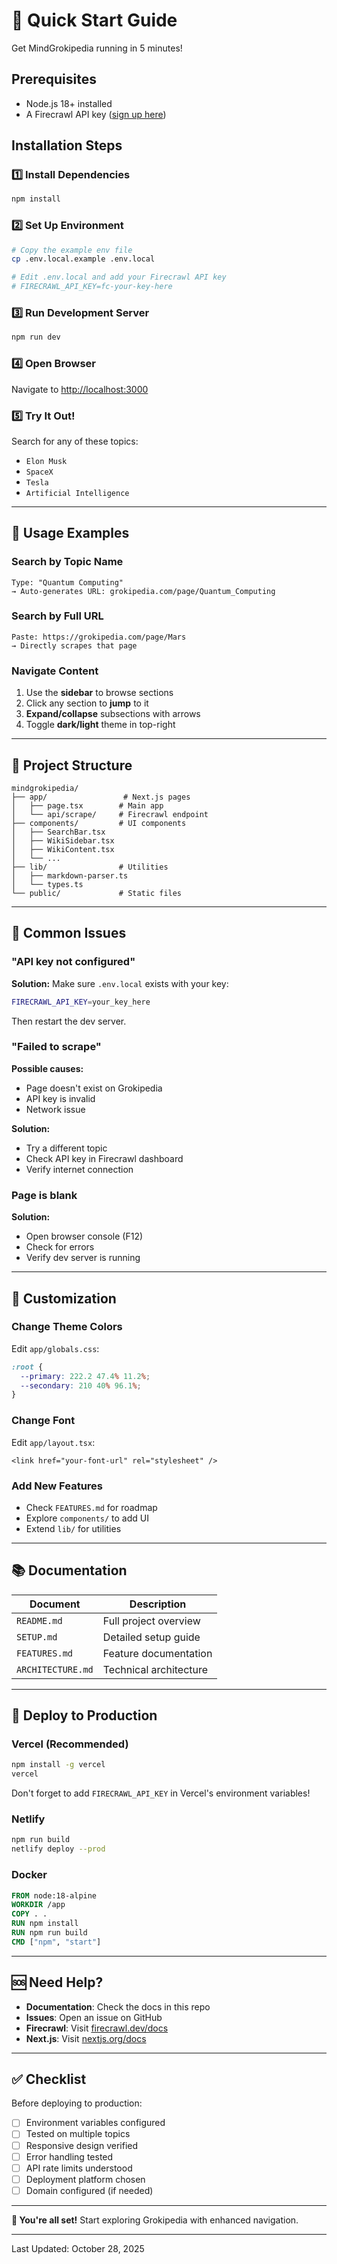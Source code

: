 # 🚀 Quick Start Guide

Get MindGrokipedia running in 5 minutes!

## Prerequisites
- Node.js 18+ installed
- A Firecrawl API key ([sign up here](https://firecrawl.dev/))

## Installation Steps

### 1️⃣ Install Dependencies
```bash
npm install
```

### 2️⃣ Set Up Environment
```bash
# Copy the example env file
cp .env.local.example .env.local

# Edit .env.local and add your Firecrawl API key
# FIRECRAWL_API_KEY=fc-your-key-here
```

### 3️⃣ Run Development Server
```bash
npm run dev
```

### 4️⃣ Open Browser
Navigate to [http://localhost:3000](http://localhost:3000)

### 5️⃣ Try It Out!
Search for any of these topics:
- `Elon Musk`
- `SpaceX`
- `Tesla`
- `Artificial Intelligence`

---

## 🎯 Usage Examples

### Search by Topic Name
```
Type: "Quantum Computing"
→ Auto-generates URL: grokipedia.com/page/Quantum_Computing
```

### Search by Full URL
```
Paste: https://grokipedia.com/page/Mars
→ Directly scrapes that page
```

### Navigate Content
1. Use the **sidebar** to browse sections
2. Click any section to **jump** to it
3. **Expand/collapse** subsections with arrows
4. Toggle **dark/light** theme in top-right

---

## 📂 Project Structure

```
mindgrokipedia/
├── app/                 # Next.js pages
│   ├── page.tsx        # Main app
│   └── api/scrape/     # Firecrawl endpoint
├── components/         # UI components
│   ├── SearchBar.tsx
│   ├── WikiSidebar.tsx
│   ├── WikiContent.tsx
│   └── ...
├── lib/                # Utilities
│   ├── markdown-parser.ts
│   └── types.ts
└── public/             # Static files
```

---

## 🔧 Common Issues

### "API key not configured"
**Solution:** Make sure `.env.local` exists with your key:
```bash
FIRECRAWL_API_KEY=your_key_here
```
Then restart the dev server.

### "Failed to scrape"
**Possible causes:**
- Page doesn't exist on Grokipedia
- API key is invalid
- Network issue

**Solution:** 
- Try a different topic
- Check API key in Firecrawl dashboard
- Verify internet connection

### Page is blank
**Solution:**
- Open browser console (F12)
- Check for errors
- Verify dev server is running

---

## 🎨 Customization

### Change Theme Colors
Edit `app/globals.css`:
```css
:root {
  --primary: 222.2 47.4% 11.2%;
  --secondary: 210 40% 96.1%;
}
```

### Change Font
Edit `app/layout.tsx`:
```tsx
<link href="your-font-url" rel="stylesheet" />
```

### Add New Features
- Check `FEATURES.md` for roadmap
- Explore `components/` to add UI
- Extend `lib/` for utilities

---

## 📚 Documentation

| Document | Description |
|----------|-------------|
| `README.md` | Full project overview |
| `SETUP.md` | Detailed setup guide |
| `FEATURES.md` | Feature documentation |
| `ARCHITECTURE.md` | Technical architecture |

---

## 🚀 Deploy to Production

### Vercel (Recommended)
```bash
npm install -g vercel
vercel
```
Don't forget to add `FIRECRAWL_API_KEY` in Vercel's environment variables!

### Netlify
```bash
npm run build
netlify deploy --prod
```

### Docker
```dockerfile
FROM node:18-alpine
WORKDIR /app
COPY . .
RUN npm install
RUN npm run build
CMD ["npm", "start"]
```

---

## 🆘 Need Help?

- **Documentation**: Check the docs in this repo
- **Issues**: Open an issue on GitHub
- **Firecrawl**: Visit [firecrawl.dev/docs](https://firecrawl.dev/docs)
- **Next.js**: Visit [nextjs.org/docs](https://nextjs.org/docs)

---

## ✅ Checklist

Before deploying to production:

- [ ] Environment variables configured
- [ ] Tested on multiple topics
- [ ] Responsive design verified
- [ ] Error handling tested
- [ ] API rate limits understood
- [ ] Deployment platform chosen
- [ ] Domain configured (if needed)

---

**🎉 You're all set!** Start exploring Grokipedia with enhanced navigation.

---

Last Updated: October 28, 2025


